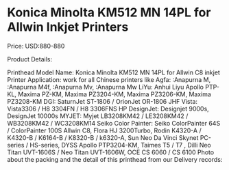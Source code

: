 # Konica Minolta KM512 MN 14PL for Allwin Inkjet Printers

Price: USD:880-880

Product Details:

Printhead Model Name: Konica Minolta KM512 MN 14PL for Allwin C8 inkjet Printer
Application: work for all Chinese printers like Agfa: :Anapurna M, :Anapurna M4f, :Anapurna Mv, :Anapurna Mw
LiYu: Anhui Liyu Apollo PTP-KL, Maxima PZ-KM, Maxima PZ3204-KM, Maxima PZ3206-KM, Maxima PZ3208-KM
DGI: SaturnJet ST-1806 / OrionJet OR-1806
JHF Vista: Vista3306 / H8 3304FN / H8 3306FNS
HP DesignJet: Designjet 9000s, DesignJet 10000s
MYJET: Myjet LB3208KM42 / LE3208KM42 / WB3208KM42 / WC3208KM14
Seiko Color Painter: Seiko ColorPainter 64S / ColorPainter 100S
Allwin C8, Flora HJ 3200Turbo, Rodin K4320-A / K4320-B / K6164-B / K8320-B / k6320-A, Sun Neo Da Vinci
Skynet PC-series / HS-series, DYSS Apollo PTP3204-KM, Taimes T5 / T7 , Dilli Neo Titan UVT-1606S / Neo Titan UVT-1606W, OCE CS 6060 / CS 6100
Photo about the packing and the detail of this printhead from our Delivery records: